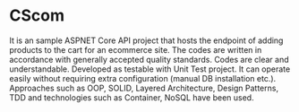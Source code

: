 # CScom
It is an sample ASPNET Core API project that hosts the endpoint of adding products to the cart for an ecommerce site.
The codes are written in accordance with generally accepted quality standards. Codes are clear and understandable. Developed as testable with Unit Test project. It can operate easily without requiring extra configuration (manual DB installation etc.). Approaches such as OOP, SOLID, Layered Architecture, Design Patterns, TDD and technologies such as Container, NoSQL have been used.
